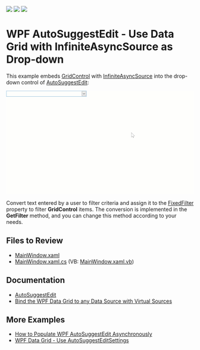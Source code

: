 <!-- default badges list -->
![](https://img.shields.io/endpoint?url=https://codecentral.devexpress.com/api/v1/VersionRange/189013940/19.1.3%2B)
[![](https://img.shields.io/badge/Open_in_DevExpress_Support_Center-FF7200?style=flat-square&logo=DevExpress&logoColor=white)](https://supportcenter.devexpress.com/ticket/details/T828690)
[![](https://img.shields.io/badge/📖_How_to_use_DevExpress_Examples-e9f6fc?style=flat-square)](https://docs.devexpress.com/GeneralInformation/403183)
<!-- default badges end -->

# WPF AutoSuggestEdit - Use Data Grid with InfiniteAsyncSource as Drop-down

This example embeds [GridControl](https://docs.devexpress.com/WPF/DevExpress.Xpf.Grid.GridControl) with [InfiniteAsyncSource](https://docs.devexpress.com/WPF/10803/controls-and-libraries/data-grid/binding-to-data/binding-to-any-data-source-with-virtual-sources) into the drop-down control of [AutoSuggestEdit](https://docs.devexpress.com/WPF/DevExpress.Xpf.Editors.AutoSuggestEdit):

![AutoSuggestEdit InfiniteAsyncSource](./i/AutoSuggestEdit_InfiniteAsyncSource.gif)

Convert text entered by a user to filter criteria and assign it to the [FixedFilter](https://docs.devexpress.com/WPF/DevExpress.Xpf.Grid.DataControlBase.FixedFilter) property to filter **GridControl** items. The conversion is implemented in the **GetFilter** method, and you can change this method according to your needs.

## Files to Review

* [MainWindow.xaml](./CS/MainWindow.xaml)
* [MainWindow.xaml.cs](./CS/MainWindow.xaml.cs) (VB: [MainWindow.xaml.vb](./VB/MainWindow.xaml.vb))

## Documentation

* [AutoSuggestEdit](https://docs.devexpress.com/WPF/DevExpress.Xpf.Editors.AutoSuggestEdit)
* [Bind the WPF Data Grid to any Data Source with Virtual Sources](https://docs.devexpress.com/WPF/10803/controls-and-libraries/data-grid/bind-to-data/bind-to-any-data-source-with-virtual-sources)

## More Examples

* [How to Populate WPF AutoSuggestEdit Asynchronously](https://github.com/DevExpress-Examples/out-of-maintenance-How-to-populate-AutoSuggestEdit-asynchronously)
* [WPF Data Grid - Use AutoSuggestEditSettings](https://github.com/DevExpress-Examples/wpf-data-grid-use-autosuggesteditsettings)
